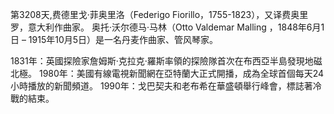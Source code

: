 第3208天,费德里戈·菲奥里洛（Federigo Fiorillo，1755-1823），又译费奥里罗，意大利作曲家。
奥托·沃尔德马·马林（Otto Valdemar Malling ，1848年6月1日 – 1915年10月5日）是一名丹麦作曲家、管风琴家。

1831年：英國探險家詹姆斯·克拉克·羅斯率領的探險隊首次在布西亞半島發現地磁北極。
1980年：美國有線電視新聞網在亞特蘭大正式開播，成為全球首個每天24小時播放的新聞頻道。
1990年：戈巴契夫和老布希在華盛頓舉行峰會，標誌著冷戰的結束。